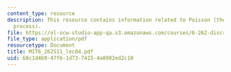 ```yaml
---
content_type: resource
description: This resource contains information related to Poisson (the perfect arrival
  process).
file: https://ol-ocw-studio-app-qa.s3.amazonaws.com/courses/6-262-discrete-stochastic-processes-spring-2011/68c1d4b947f61d7374154a8902ed2c10_MIT6_262S11_lec04.pdf
file_type: application/pdf
resourcetype: Document
title: MIT6_262S11_lec04.pdf
uid: 68c1d4b9-47f6-1d73-7415-4a8902ed2c10
---
```

